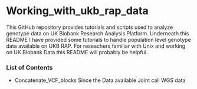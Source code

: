 # Working_with_ukb_rap_data

This GitHub repository provides tutorials and scripts used to analyze genotype data on UK Biobank Research Analysis Platform. Underneath this README I have provided some tutorials to handle population level genotype data available on UKB RAP. For reseachers familiar with Unix and working on UK Biobank Data this README will probably be helpful.

### List of Contents

* Concatenate_VCF_blocks
  Since the Data available Joint call WGS data
